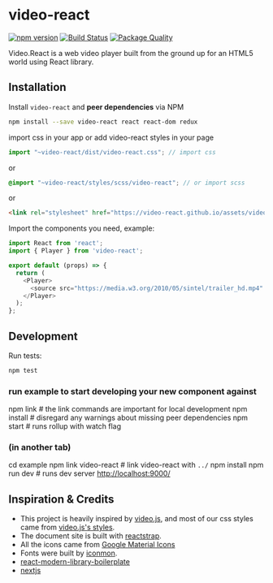 
# video-react
[![npm version](https://badge.fury.io/js/video-react.svg)](https://badge.fury.io/js/video-react) [![Build Status](https://travis-ci.org/video-react/video-react.svg?branch=master)](https://travis-ci.org/video-react/video-react) [![Package Quality](http://npm.packagequality.com/shield/video-react.svg)](http://packagequality.com/#?package=video-react)

Video.React is a web video player built from the ground up for an HTML5 world using React library.


## Installation

Install `video-react` and __peer dependencies__ via NPM

```sh
npm install --save video-react react react-dom redux
```

import css in your app or add video-react styles in your page
```jsx
import "~video-react/dist/video-react.css"; // import css
```
or
```scss
@import "~video-react/styles/scss/video-react"; // or import scss
```
or
```html
<link rel="stylesheet" href="https://video-react.github.io/assets/video-react.css" />
```

Import the components you need, example:

```js
import React from 'react';
import { Player } from 'video-react';

export default (props) => {
  return (
    <Player>
      <source src="https://media.w3.org/2010/05/sintel/trailer_hd.mp4" />
    </Player>
  );
};
```

## Development

Run tests:

```sh
npm test
```


### run example to start developing your new component against
npm link # the link commands are important for local development
npm install # disregard any warnings about missing peer dependencies
npm start # runs rollup with watch flag

###  (in another tab)
cd example
npm link video-react # link video-react with `../`
npm install
npm run dev # runs dev server [http://localhost:9000/](http://localhost:9000/)

## Inspiration & Credits

* This project is heavily inspired by [video.js](http://www.videojs.com), and most of our css styles came from [video.js's styles](https://github.com/videojs/video.js/tree/master/src/css).
* The document site is built with [reactstrap](https://github.com/reactstrap/reactstrap).
* All the icons came from [Google Material Icons](https://material.io/icons/)
* Fonts were built by [iconmon](https://icomoon.io/).
* [react-modern-library-boilerplate](https://github.com/transitive-bullshit/react-modern-library-boilerplate)
* [nextjs](https://github.com/zeit/next.js)
